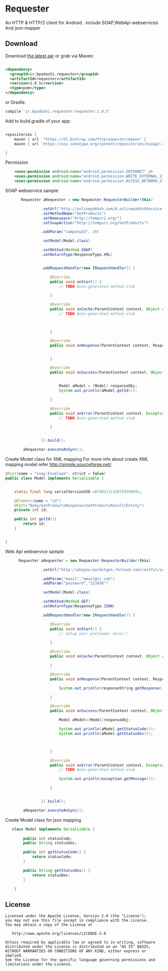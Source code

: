 Requester
======

An HTTP & HTTP/2 client for Android . include SOAP,WebApi webservices And json mapper


Download
--------

Download [the latest aar][3] or grab via Maven:
```xml

<dependency>
  <groupId>ir.bpadashi.requester</groupId>
  <artifactId>requester</artifactId>
  <version>1.0.5</version>
  <type>pom</type>
</dependency>
```
or Gradle:
```groovy
compile 'ir.bpadashi.requester:requester:1.0.5'
```
Add to build.gradle of your app:
```groovy

repositories {
    maven { url  "https://dl.bintray.com/httprequester/maven" }
    maven { url 'https://oss.sonatype.org/content/repositories/ksoap2-android-releases' }

}
```

Permission
```xml
    <uses-permission android:name="android.permission.INTERNET" /> 
    <uses-permission android:name="android.permission.WRITE_EXTERNAL_STORAGE" /> 
    <uses-permission android:name="android.permission.ACCESS_NETWORK_STATE"/>
```


SOAP webservice sample
```java
       Requester aRequester = new Requester.RequesterBuilder(this)

                .setUrl("http://onlinepakhsh.com/A_onlinepakhshService.asmx?WSDL")
                .setMethodName("GetProducts")
                .setNamespace("http://tempuri.org/")
                .setSoapAction("http://tempuri.org/GetProducts")

                .addParam("companyId", 20)

                .setModel(Model.class)

                .setMethod(Method.SOAP)
                .setReturnType(ResponseType.XML)


                .addRequestHandler(new IRequestHandler() {

                    @Override
                    public void onStart() {
                        // TODO Auto-generated method stub

                    }

                    @Override
                    public void onCache(ParentContext context, Object responseObj) {
                        // TODO Auto-generated method stub



                    }

                    @Override
                    public void onResponse(ParentContext context, ResponseString response) {


                    }

                    @Override
                    public void onSuccess(ParentContext context, Object responseObj, boolean hasCache) {


                        Model aModel = (Model) responseObj;
                        System.out.println(aModel.getId());

                    }

                    @Override
                    public void onError(ParentContext context, Exception exception, String exceptionFarsi) {
                        // TODO Auto-generated method stub

                    }


                }).build();

        aRequester.executeAnSync();
```

Create Model class for XML mapping
For more info about create XML mapping model  refer http://simple.sourceforge.net/
```java    
@Root(name = "soap:Envelope", strict = false)
public class Model implements Serializable {


    static final long serialVersionUID =8740213115075839093L;

    @Element(name = "id")
    @Path("Body/GetProductsResponse/GetProductsResult/Entity")
    private int id;

    public int getId(){
        return id;
    }


}
```

Web Api webservice sample
```java
      Requester aRequester = new Requester.RequesterBuilder(this)

                .setUrl("http://whoyou-marketgen.rhcloud.com/restful/services/reg")

                .addParam("email","email@cc.com")
                .addParam("password","123456")

                .setModel(Model.class)

                .setMethod(Method.GET)
                .setReturnType(ResponseType.JSON)

                .addRequestHandler(new IRequestHandler() {

                    @Override
                    public void onStart() {
                        // Setup your preloader here!!!

                    }

                    @Override
                    public void onCache(ParentContext context, Object responseObj) {

                    }

                    @Override
                    public void onResponse(ParentContext context, ResponseString responseString) {

                        System.out.println(responseString.getResponse());

                    }

                    @Override
                    public void onSuccess(ParentContext context, Object responseObj, boolean hasCache) {

                        Model aModel=(Model)responseObj;

                        System.out.println(aModel.getStatusCode());
                        System.out.println(aModel.getStatusDes());



                    }

                    @Override
                    public void onError(ParentContext context, Exception exception, String exceptionFarsi) {
                        // TODO Auto-generated method stub

                        System.out.println(exception.getMessage());

                    }


                }).build();

        aRequester.executeAnSync();
```

Create Model class for json mapping
```java    
   class Model implements Serializable {
   
        public int statusCode;
        public String statusDes;

        public int getStatusCode() {
            return statusCode;
        }

        public String getStatusDes() {
            return statusDes;
        }

    }
```


License
-------

    Licensed under the Apache License, Version 2.0 (the "License");
    you may not use this file except in compliance with the License.
    You may obtain a copy of the License at

       http://www.apache.org/licenses/LICENSE-2.0

    Unless required by applicable law or agreed to in writing, software
    distributed under the License is distributed on an "AS IS" BASIS,
    WITHOUT WARRANTIES OR CONDITIONS OF ANY KIND, either express or implied.
    See the License for the specific language governing permissions and
    limitations under the License.


 [1]: http://square.github.io/okhttp
 [2]: https://github.com/square/okhttp/wiki
 [3]: https://dl.bintray.com/httprequester/maven/ir/bpadashi/requester/requester/1.0.4/requester-1.0.4.aar
 [4]: https://search.maven.org/remote_content?g=com.squareup.okhttp3&a=mockwebserver&v=LATEST
 [snap]: https://oss.sonatype.org/content/repositories/snapshots/

